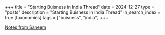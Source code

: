 +++
title = "Starting Buisness in India Thread"
date = 2024-12-27
type = "posts"
description = "Starting Buisness in India Thread"
in_search_index = true
[taxonomies]
tags = ["buisness", "india"]
+++

[Notes from Saneem](https://x.com/xaneem/status/1871946546192990542)
